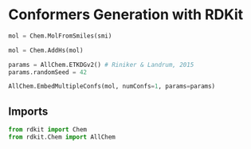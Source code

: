 # Conformers Generation with RDKit

```python
mol = Chem.MolFromSmiles(smi)

mol = Chem.AddHs(mol)

params = AllChem.ETKDGv2() # Riniker & Landrum, 2015
params.randomSeed = 42

AllChem.EmbedMultipleConfs(mol, numConfs=1, params=params)
```

## Imports

```python
from rdkit import Chem
from rdkit.Chem import AllChem
```
